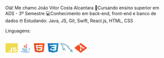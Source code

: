 Olá! Me chamo João Vitor Costa Alcantara
🏫Cursando ensino superior em ADS - 3º Semestre
💻Conhecimento em back-end, front-end e banco de dados
🤓 Estudando: Java, JS, Git, Swift, React.js, HTML, CSS


Linguagens:
<div style="display: inline_block"><br>
  <img align="center" alt="Marco-Js" height="30" width="40" src="https://raw.githubusercontent.com/devicons/devicon/master/icons/javascript/javascript-plain.svg">
  <img align="center" alt="Marco-Java" height="30" width="40" src="https://raw.githubusercontent.com/devicons/devicon/master/icons/java/java-original.svg">
  <img align="center" alt="Marco-HTML" height="30" width="40" src="https://raw.githubusercontent.com/devicons/devicon/master/icons/html5/html5-original.svg">
  <img align="center" alt="Marco-CSS" height="30" width="40" src="https://raw.githubusercontent.com/devicons/devicon/master/icons/css3/css3-original.svg">
  <img align="center" alt="Marco-MySQL" height="30" width="40" src="https://raw.githubusercontent.com/devicons/devicon/master/icons/mysql/mysql-original.svg">
    <img align="center" alt="Marco-Git" height="30" width="40" src="https://raw.githubusercontent.com/devicons/devicon/master/icons/git/git-original.svg">
      
</div>
